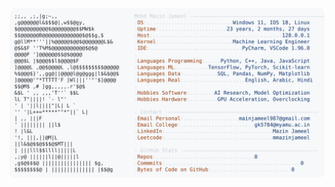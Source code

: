 <picture>
  <source srcset="https://raw.githubusercontent.com/mmazinjameel/mmazinjameel/main/dark_mode.svg?v=1738403157" media="(prefers-color-scheme: dark)">
  <img src="https://raw.githubusercontent.com/mmazinjameel/mmazinjameel/main/light_mode.svg?v=1738403157">
</picture>
